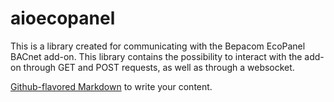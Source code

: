 # aioecopanel

This is a library created for communicating with the Bepacom EcoPanel BACnet add-on.
This library contains the possibility to interact with the add-on through GET and POST requests, as well as through a websocket.

[Github-flavored Markdown](https://guides.github.com/features/mastering-markdown/)
to write your content.
